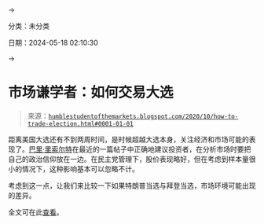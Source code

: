 →

分类：未分类

日期：2024-05-18 02:10:30

→

# 市场谦学者：如何交易大选

> 来源：[`humblestudentofthemarkets.blogspot.com/2020/10/how-to-trade-election.html#0001-01-01`](https://humblestudentofthemarkets.blogspot.com/2020/10/how-to-trade-election.html#0001-01-01)

距离美国大选还有不到两周时间，是时候超越大选本身，关注经济和市场可能的表现了。[巴里·里索尔特](https://ritholtz.com/2020/10/random-thoughts-2020-election/)在最近的一篇帖子中正确地建议投资者，在分析市场时要把自己的政治信仰放在一边。在民主党管理下，股价表现略好，但在考虑到样本量很小的情况下，这种影响基本可以忽略不计。

考虑到这一点，让我们来比较一下如果特朗普当选与拜登当选，市场环境可能出现的差异。

全文可在此[查看](https://humblestudentofthemarkets.com/2020/10/17/how-to-trade-the-election/)。
